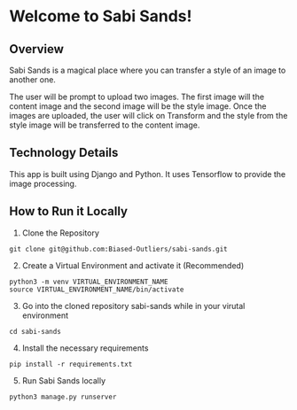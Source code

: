 # Welcome to Sabi Sands!

## Overview
Sabi Sands is a magical place where you can transfer a style of an image to another one.

The user will be prompt to upload two images. The first image will the content image and the second image will be the style image. Once the images are uploaded, the user will click on Transform and the style from the style image will be transferred to the content image.

## Technology Details
This app is built using Django and Python. It uses Tensorflow to provide the image processing.

## How to Run it Locally
1. Clone the Repository
```
git clone git@github.com:Biased-Outliers/sabi-sands.git
```
2. Create a Virtual Environment and activate it (Recommended)
```
python3 -m venv VIRTUAL_ENVIRONMENT_NAME
source VIRTUAL_ENVIRONMENT_NAME/bin/activate
```
3. Go into the cloned repository sabi-sands while in your virutal environment
```
cd sabi-sands
```
4. Install the necessary requirements
```
pip install -r requirements.txt
```
5. Run Sabi Sands locally 
```
python3 manage.py runserver
```


